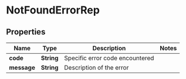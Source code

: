 

# NotFoundErrorRep


## Properties

| Name | Type | Description | Notes |
|------------ | ------------- | ------------- | -------------|
|**code** | **String** | Specific error code encountered |  |
|**message** | **String** | Description of the error |  |



